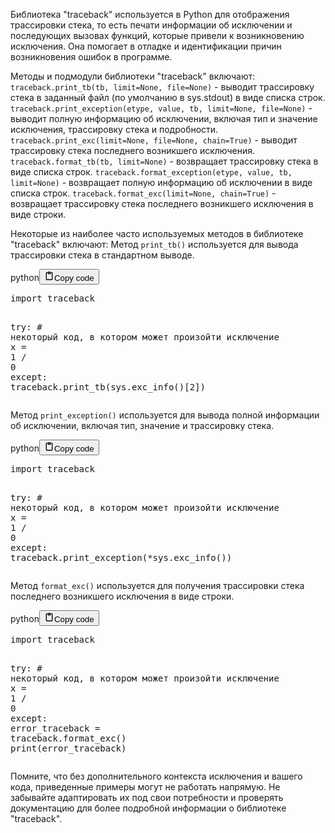 <p>Библиотека "traceback" используется в Python для отображения трассировки стека, то есть печати
информации об исключении и последующих вызовах функций, которые привели к возникновению исключения.
Она помогает в отладке и идентификации причин возникновения ошибок в программе.</p>
<p>Методы и подмодули библиотеки "traceback" включают:
<code>traceback.print_tb(tb, limit=None, file=None)</code> - выводит трассировку стека в заданный файл (по умолчанию в sys.stdout) в виде списка строк.
<code>traceback.print_exception(etype, value, tb, limit=None, file=None)</code> - выводит полную информацию об исключении, включая тип и значение исключения, трассировку стека и подробности.
<code>traceback.print_exc(limit=None, file=None, chain=True)</code> - выводит трассировку стека последнего возникшего исключения.
<code>traceback.format_tb(tb, limit=None)</code> - возвращает трассировку стека в виде списка строк.
<code>traceback.format_exception(etype, value, tb, limit=None)</code> - возвращает полную информацию об исключении в виде списка строк.
<code>traceback.format_exc(limit=None, chain=True)</code> - возвращает трассировку стека последнего возникшего исключения в виде строки.</p>
<p>Некоторые из наиболее часто используемых методов в библиотеке "traceback" включают:
Метод <code>print_tb()</code> используется для вывода трассировки стека в стандартном выводе.</p>
<div class="code_element"><div class="lang_line"><text>python</text><button class="copy_code_button" onclick="CopyCode(this)"><svg style="width: 1.2em;height: 1.2em;" aria-hidden="true" xmlns="http://www.w3.org/2000/svg" fill="none" viewBox="0 0 24 24"><path stroke="currentColor" stroke-linecap="round" stroke-linejoin="round" stroke-width="2" d="M15 4h3a1 1 0 0 1 1 1v15a1 1 0 0 1-1 1H6a1 1 0 0 1-1-1V5a1 1 0 0 1 1-1h3m0 3h6m-5-4v4h4V3h-4Z"/></svg><text class="unselectable">Copy code</text></button></div><div class="code language-python"><div class="highlight"><pre><span></span><span class="kn">import</span> <span class="nn">traceback</span>

<span class="k">try</span><span class="p">:</span>
    <span class="c1"># некоторый код, в котором может произойти исключение</span>
    <span class="n">x</span> <span class="o">=</span> <span class="mi">1</span> <span class="o">/</span> <span class="mi">0</span>
<span class="k">except</span><span class="p">:</span>
    <span class="n">traceback</span><span class="o">.</span><span class="n">print_tb</span><span class="p">(</span><span class="n">sys</span><span class="o">.</span><span class="n">exc_info</span><span class="p">()[</span><span class="mi">2</span><span class="p">])</span>
</pre></div></div></div>

<p>Метод <code>print_exception()</code> используется для вывода полной информации об исключении, включая тип, значение и трассировку стека.</p>
<div class="code_element"><div class="lang_line"><text>python</text><button class="copy_code_button" onclick="CopyCode(this)"><svg style="width: 1.2em;height: 1.2em;" aria-hidden="true" xmlns="http://www.w3.org/2000/svg" fill="none" viewBox="0 0 24 24"><path stroke="currentColor" stroke-linecap="round" stroke-linejoin="round" stroke-width="2" d="M15 4h3a1 1 0 0 1 1 1v15a1 1 0 0 1-1 1H6a1 1 0 0 1-1-1V5a1 1 0 0 1 1-1h3m0 3h6m-5-4v4h4V3h-4Z"/></svg><text class="unselectable">Copy code</text></button></div><div class="code language-python"><div class="highlight"><pre><span></span><span class="kn">import</span> <span class="nn">traceback</span>

<span class="k">try</span><span class="p">:</span>
    <span class="c1"># некоторый код, в котором может произойти исключение</span>
    <span class="n">x</span> <span class="o">=</span> <span class="mi">1</span> <span class="o">/</span> <span class="mi">0</span>
<span class="k">except</span><span class="p">:</span>
    <span class="n">traceback</span><span class="o">.</span><span class="n">print_exception</span><span class="p">(</span><span class="o">*</span><span class="n">sys</span><span class="o">.</span><span class="n">exc_info</span><span class="p">())</span>
</pre></div></div></div>

<p>Метод <code>format_exc()</code> используется для получения трассировки стека последнего возникшего исключения в виде строки.</p>
<div class="code_element"><div class="lang_line"><text>python</text><button class="copy_code_button" onclick="CopyCode(this)"><svg style="width: 1.2em;height: 1.2em;" aria-hidden="true" xmlns="http://www.w3.org/2000/svg" fill="none" viewBox="0 0 24 24"><path stroke="currentColor" stroke-linecap="round" stroke-linejoin="round" stroke-width="2" d="M15 4h3a1 1 0 0 1 1 1v15a1 1 0 0 1-1 1H6a1 1 0 0 1-1-1V5a1 1 0 0 1 1-1h3m0 3h6m-5-4v4h4V3h-4Z"/></svg><text class="unselectable">Copy code</text></button></div><div class="code language-python"><div class="highlight"><pre><span></span><span class="kn">import</span> <span class="nn">traceback</span>

<span class="k">try</span><span class="p">:</span>
    <span class="c1"># некоторый код, в котором может произойти исключение</span>
    <span class="n">x</span> <span class="o">=</span> <span class="mi">1</span> <span class="o">/</span> <span class="mi">0</span>
<span class="k">except</span><span class="p">:</span>
    <span class="n">error_traceback</span> <span class="o">=</span> <span class="n">traceback</span><span class="o">.</span><span class="n">format_exc</span><span class="p">()</span>
    <span class="nb">print</span><span class="p">(</span><span class="n">error_traceback</span><span class="p">)</span>
</pre></div></div></div>

<p>Помните, что без дополнительного контекста исключения и вашего кода, приведенные примеры могут не работать напрямую.
Не забывайте адаптировать их под свои потребности и проверять документацию для более подробной информации о библиотеке "traceback".</p>